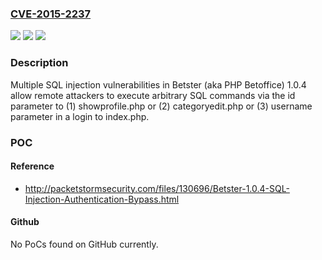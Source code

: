 ### [CVE-2015-2237](https://cve.mitre.org/cgi-bin/cvename.cgi?name=CVE-2015-2237)
![](https://img.shields.io/static/v1?label=Product&message=n%2Fa&color=blue)
![](https://img.shields.io/static/v1?label=Version&message=n%2Fa&color=blue)
![](https://img.shields.io/static/v1?label=Vulnerability&message=n%2Fa&color=brighgreen)

### Description

Multiple SQL injection vulnerabilities in Betster (aka PHP Betoffice) 1.0.4 allow remote attackers to execute arbitrary SQL commands via the id parameter to (1) showprofile.php or (2) categoryedit.php or (3) username parameter in a login to index.php.

### POC

#### Reference
- http://packetstormsecurity.com/files/130696/Betster-1.0.4-SQL-Injection-Authentication-Bypass.html

#### Github
No PoCs found on GitHub currently.

